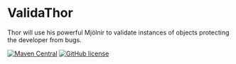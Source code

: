 # ValidaThor
Thor will use his powerful Mjölnir to validate instances of objects protecting the developer from bugs.

[![Maven Central](https://img.shields.io/maven-central/v/io.github.paulmarcelinbejan.toolbox/validathor.svg)](https://central.sonatype.com/artifact/io.github.paulmarcelinbejan.toolbox/validathor)
[![GitHub license](https://img.shields.io/github/license/Naereen/StrapDown.js.svg)](https://github.com/paulmarcelinbejan/ValidaThor/blob/develop/V3/LICENSE.txt)
